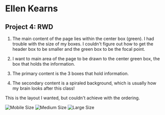 # Ellen Kearns
## Project 4: RWD

1. The main content of the page lies within the center box (green).
   I had trouble with the size of my boxes. I couldn't figure out how to get
   the header box to be smaller and the green box to be the focal point.

2. I want to main area of the page to be drawn to the center green box,
   the box that holds the information.

3. The primary content is the 3 boxes that hold information.

4. The secondary content is a spiraled background, which is usually how
   my brain looks after this class!

This is the layout I wanted, but couldn't achieve with the ordering.

![Mobile Size](..images/mobile.png)
![Medium Size](..images/medium.png)
![Large Size](..images/large.png)
